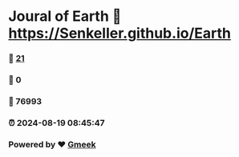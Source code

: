 # Joural of Earth :link: https://Senkeller.github.io/Earth 
### :page_facing_up: [21](https://Senkeller.github.io/Earth/tag.html) 
### :speech_balloon: 0 
### :hibiscus: 76993 
### :alarm_clock: 2024-08-19 08:45:47 
### Powered by :heart: [Gmeek](https://github.com/Meekdai/Gmeek)
